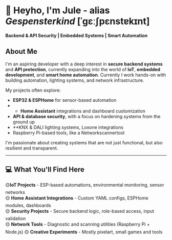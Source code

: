 # 👻 Heyho, I'm Jule - alias *Gespensterkind* [ˈɡɛːʃpɛnstɐkɪnt]

**Backend & API Security | Embedded Systems | Smart Automation**

## About Me  
I'm an aspiring developer with a deep interest in **secure backend systems** and **API protection**, currently expanding into the world of **IoT**, **embedded development**, and **smart home automation**.
Currently I work hands-on with building automation, lighting systems, and network infrastructure.

My projects often explore:
- **ESP32 & ESPHome** for sensor-based automation  
- - **Home Assistant** integrations and dashboard customization  
- **API & database security**, with a focus on hardening systems from the ground up
- **KNX & DALI lighting systems, Loxone integrations
- Raspberry Pi-based tools, like a Networkscannertool

I'm passionate about creating systems that are not just functional, but also resilient and transparent.

---

## 💻 What You'll Find Here

  🟡**IoT Projects** - ESP-based automations, environmental monitoring, sensor networks  
  🟡 **Home Assistant Integrations** - Custom YAML configs, ESPHome modules, dashboards  
  🟡 **Security Projects** - Secure backend logic, role-based access, input validation  
  🟡 **Network Tools** - Diagnostic and scanning utilities (Raspberry Pi + Node.js)
  🟡 **Creative Experiments** - Mostly pixelart, small games and tools



